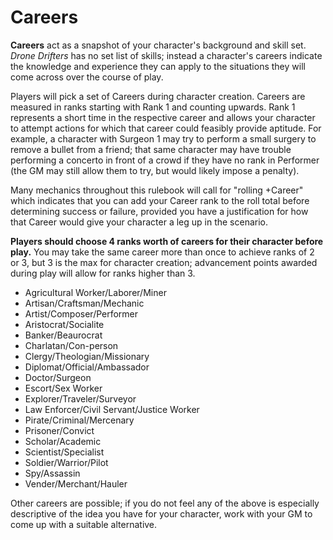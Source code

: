 # Careers

**Careers** act as a snapshot of your character's background and skill set. *Drone Drifters* has no set list of skills; instead a character's careers indicate the knowledge and experience they can apply to the situations they will come across over the course of play.

Players will pick a set of Careers during character creation. Careers are measured in ranks starting with Rank 1 and counting upwards. Rank 1 represents a short time in the respective career and allows your character to attempt actions for which that career could feasibly provide aptitude. For example, a character with Surgeon 1 may try to perform a small surgery to remove a bullet from a friend; that same character may have trouble performing a concerto in front of a crowd if they have no rank in Performer (the GM may still allow them to try, but would likely impose a penalty).

Many mechanics throughout this rulebook will call for "rolling +Career" which indicates that you can add your Career rank to the roll total before determining success or failure, provided you have a justification for how that Career would give your character a leg up in the scenario.

**Players should choose 4 ranks worth of careers for their character before play.** You may take the same career more than once to achieve ranks of 2 or 3, but 3 is the max for character creation; advancement points awarded during play will allow for ranks higher than 3.

- Agricultural Worker/Laborer/Miner
- Artisan/Craftsman/Mechanic
- Artist/Composer/Performer
- Aristocrat/Socialite
- Banker/Beaurocrat
- Charlatan/Con-person
- Clergy/Theologian/Missionary
- Diplomat/Official/Ambassador
- Doctor/Surgeon
- Escort/Sex Worker
- Explorer/Traveler/Surveyor
- Law Enforcer/Civil Servant/Justice Worker
- Pirate/Criminal/Mercenary
- Prisoner/Convict
- Scholar/Academic
- Scientist/Specialist
- Soldier/Warrior/Pilot
- Spy/Assassin
- Vender/Merchant/Hauler

Other careers are possible; if you do not feel any of the above is especially descriptive of the idea you have for your character, work with your GM to come up with a suitable alternative.
